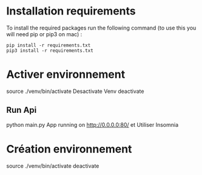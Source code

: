 # Installation requirements

To install the required packages run the following command (to use this you will need pip or pip3 on mac) : 
```
pip install -r requirements.txt
pip3 install -r requirements.txt
```

# Activer environnement
source ./venv/bin/activate
Desactivate Venv
deactivate

## Run Api
python main.py App running on http://0.0.0.0:80/ et Utiliser Insomnia


# Création environnement
source ./venv/bin/activate
deactivate